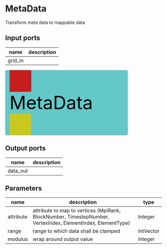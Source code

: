 
# MetaData
Transform meta data to mappable data

## Input ports
|name|description|
|-|-|
|grid_in||


<svg width="394.79999999999995" height="210" >
<rect x="0" y="0" width="394.79999999999995" height="210" rx="5" ry="5" style="fill:#64c8c8ff;" />
<rect x="14.0" y="0" width="70" height="70" rx="0" ry="0" style="fill:#c81e1eff;" >
<title>grid_in</title></rect>
<title>grid_in</title></rect><rect x="14.0" y="140" width="70" height="70" rx="0" ry="0" style="fill:#c8c81eff;" >
<title>data_out</title></rect>
<text x="14.0" y="126.0" font-size="4.2em">MetaData</text></svg>

## Output ports
|name|description|
|-|-|
|data_out||


## Parameters
|name|description|type|
|-|-|-|
|attribute|attribute to map to vertices (MpiRank, BlockNumber, TimestepNumber, VertexIndex, ElementIndex, ElementType)|Integer|
|range|range to which data shall be clamped|IntVector|
|modulus|wrap around output value|Integer|
